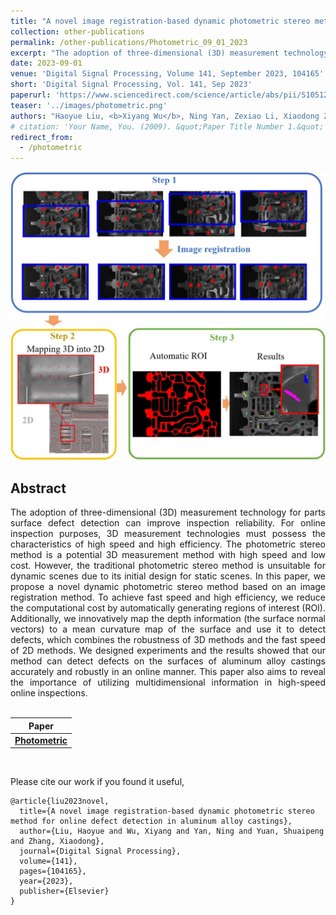 ```yaml
---
title: "A novel image registration-based dynamic photometric stereo method for online defect detection in aluminum alloy castings"
collection: other-publications
permalink: /other-publications/Photometric_09_01_2023
excerpt: "The adoption of three-dimensional (3D) measurement technology for parts surface defect detection can improve inspection reliability. For online inspection purposes, 3D measurement technologies must possess the characteristics of high speed and high efficiency. The photometric stereo method is a potential 3D measurement method with high speed and low cost. However, the traditional photometric stereo method is unsuitable for dynamic scenes due to its initial design for static scenes. In this paper, we propose a novel dynamic photometric stereo method based on an image registration method. To achieve fast speed and high efficiency, we reduce the computational cost by automatically generating regions of interest (ROI). Additionally, we innovatively map the depth information (the surface normal vectors) to a mean curvature map of the surface and use it to detect defects, which combines the robustness of 3D methods and the fast speed of 2D methods. We designed experiments and the results showed that our method can detect defects on the surfaces of aluminum alloy castings accurately and robustly in an online manner. This paper also aims to reveal the importance of utilizing multidimensional information in high-speed online inspections."
date: 2023-09-01
venue: 'Digital Signal Processing, Volume 141, September 2023, 104165'
short: 'Digital Signal Processing, Vol. 141, Sep 2023'
paperurl: 'https://www.sciencedirect.com/science/article/abs/pii/S1051200423002609'
teaser: '../images/photometric.png'
authors: "Haoyue Liu, <b>Xiyang Wu</b>, Ning Yan, Zexiao Li, Xiaodong Zhang"
# citation: 'Your Name, You. (2009). &quot;Paper Title Number 1.&quot; <i>Journal 1</i>. 1(1).'
redirect_from: 
  - /photometric
---
```


<p style="text-align:center;">
<img src="../images/photometric.png" width="800">
</p>

## Abstract
<div style="text-align: justify"> The adoption of three-dimensional (3D) measurement technology for parts surface defect detection can improve inspection reliability. For online inspection purposes, 3D measurement technologies must possess the characteristics of high speed and high efficiency. The photometric stereo method is a potential 3D measurement method with high speed and low cost. However, the traditional photometric stereo method is unsuitable for dynamic scenes due to its initial design for static scenes. In this paper, we propose a novel dynamic photometric stereo method based on an image registration method. To achieve fast speed and high efficiency, we reduce the computational cost by automatically generating regions of interest (ROI). Additionally, we innovatively map the depth information (the surface normal vectors) to a mean curvature map of the surface and use it to detect defects, which combines the robustness of 3D methods and the fast speed of 2D methods. We designed experiments and the results showed that our method can detect defects on the surfaces of aluminum alloy castings accurately and robustly in an online manner. This paper also aims to reveal the importance of utilizing multidimensional information in high-speed online inspections. </div>
<br>

| Paper                                                                                      |
|--------------------------------------------------------------------------------------------|
| [**Photometric**](https://www.sciencedirect.com/science/article/abs/pii/S1051200423002609) |

<br>

Please cite our work if you found it useful,

```
@article{liu2023novel,
  title={A novel image registration-based dynamic photometric stereo method for online defect detection in aluminum alloy castings},
  author={Liu, Haoyue and Wu, Xiyang and Yan, Ning and Yuan, Shuaipeng and Zhang, Xiaodong},
  journal={Digital Signal Processing},
  volume={141},
  pages={104165},
  year={2023},
  publisher={Elsevier}
}
```